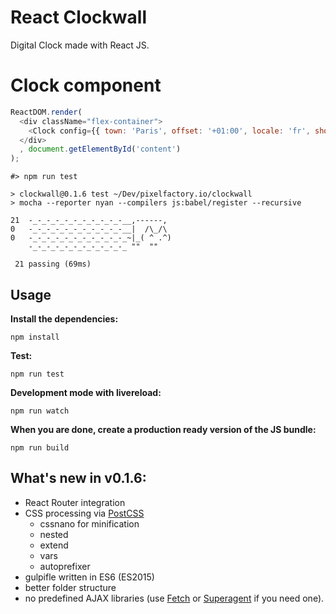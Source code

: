 # React Clockwall

Digital Clock made with React JS.

# Clock component

```javascript
ReactDOM.render(
  <div className="flex-container">
    <Clock config={{ town: 'Paris', offset: '+01:00', locale: 'fr', showTown: true, showDate: true }} />
  </div>
  , document.getElementById('content')
);
```

```
#> npm run test

> clockwall@0.1.6 test ~/Dev/pixelfactory.io/clockwall
> mocha --reporter nyan --compilers js:babel/register --recursive

21  -_-_-_-_-_-_-_-_-_-_-__,------,
0   -_-_-_-_-_-_-_-_-_-_-__|  /\_/\
0   -_-_-_-_-_-_-_-_-_-_-_~|_( ^ .^)
    -_-_-_-_-_-_-_-_-_-_-_ ""  ""

 21 passing (69ms)

```

## Usage

__Install the dependencies:__

`npm install`

__Test:__

`npm run test`

__Development mode with livereload:__

`npm run watch`

__When you are done, create a production ready version of the JS bundle:__

`npm run build`

## What's new in v0.1.6:

- React Router integration
- CSS processing via [PostCSS](https://github.com/postcss/postcss)
  - cssnano for minification
  - nested
  - extend
  - vars
  - autoprefixer
- gulpifle written in ES6 (ES2015)
- better folder structure
- no predefined AJAX libraries (use [Fetch](https://github.com/github/fetch) or [Superagent](https://github.com/visionmedia/superagent) if you need one).
